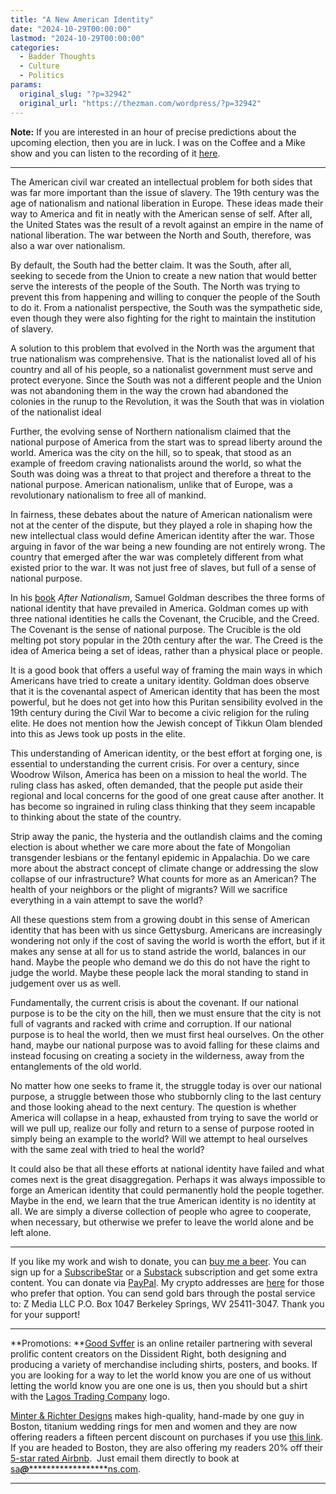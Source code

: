 ```yaml
---
title: "A New American Identity"
date: "2024-10-29T00:00:00"
lastmod: "2024-10-29T00:00:00"
categories:
  - Badder Thoughts
  - Culture
  - Politics
params:
  original_slug: "?p=32942"
  original_url: "https://thezman.com/wordpress/?p=32942"
---
```


**Note:** If you are interested in an hour of precise predictions about
the upcoming election, then you are in luck. I was on the Coffee and a
Mike show and you can listen to the recording of it <a
href="https://rumble.com/v5kfr5x-coffee-and-a-mike-the-z-man-age-of-trump.html"
rel="noopener" target="_blank">here</a>.

------------------------------------------------------------------------

The American civil war created an intellectual problem for both sides
that was far more important than the issue of slavery. The 19th century
was the age of nationalism and national liberation in Europe. These
ideas made their way to America and fit in neatly with the American
sense of self. After all, the United States was the result of a revolt
against an empire in the name of national liberation. The war between
the North and South, therefore, was also a war over nationalism.

By default, the South had the better claim. It was the South, after all,
seeking to secede from the Union to create a new nation that would
better serve the interests of the people of the South. The North was
trying to prevent this from happening and willing to conquer the people
of the South to do it. From a nationalist perspective, the South was the
sympathetic side, even though they were also fighting for the right to
maintain the institution of slavery.

A solution to this problem that evolved in the North was the argument
that true nationalism was comprehensive. That is the nationalist loved
all of his country and all of his people, so a nationalist government
must serve and protect everyone. Since the South was not a different
people and the Union was not abandoning them in the way the crown had
abandoned the colonies in the runup to the Revolution, it was the South
that was in violation of the nationalist ideal

Further, the evolving sense of Northern nationalism claimed that the
national purpose of America from the start was to spread liberty around
the world. America was the city on the hill, so to speak, that stood as
an example of freedom craving nationalists around the world, so what the
South was doing was a threat to that project and therefore a threat to
the national purpose. American nationalism, unlike that of Europe, was a
revolutionary nationalism to free all of mankind.

In fairness, these debates about the nature of American nationalism were
not at the center of the dispute, but they played a role in shaping how
the new intellectual class would define American identity after the war.
Those arguing in favor of the war being a new founding are not entirely
wrong. The country that emerged after the war was completely different
from what existed prior to the war. It was not just free of slaves, but
full of a sense of national purpose.

In his <a href="https://www.amazon.com/dp/0812251644" rel="noopener"
target="_blank">book</a> *After Nationalism*, Samuel Goldman describes
the three forms of national identity that have prevailed in America.
Goldman comes up with three national identities he calls the Covenant,
the Crucible, and the Creed. The Covenant is the sense of national
purpose. The Crucible is the old melting pot story popular in the 20th
century after the war. The Creed is the idea of America being a set of
ideas, rather than a physical place or people.

It is a good book that offers a useful way of framing the main ways in
which Americans have tried to create a unitary identity. Goldman does
observe that it is the covenantal aspect of American identity that has
been the most powerful, but he does not get into how this Puritan
sensibility evolved in the 19th century during the Civil War to become a
civic religion for the ruling elite. He does not mention how the Jewish
concept of Tikkun Olam blended into this as Jews took up posts in the
elite.

This understanding of American identity, or the best effort at forging
one, is essential to understanding the current crisis. For over a
century, since Woodrow Wilson, America has been on a mission to heal the
world. The ruling class has asked, often demanded, that the people put
aside their regional and local concerns for the good of one great cause
after another. It has become so ingrained in ruling class thinking that
they seem incapable to thinking about the state of the country.

Strip away the panic, the hysteria and the outlandish claims and the
coming election is about whether we care more about the fate of
Mongolian transgender lesbians or the fentanyl epidemic in Appalachia.
Do we care more about the abstract concept of climate change or
addressing the slow collapse of our infrastructure? What counts for more
as an American? The health of your neighbors or the plight of migrants?
Will we sacrifice everything in a vain attempt to save the world?

All these questions stem from a growing doubt in this sense of American
identity that has been with us since Gettysburg. Americans are
increasingly wondering not only if the cost of saving the world is worth
the effort, but if it makes any sense at all for us to stand astride the
world, balances in our hand. Maybe the people who demand we do this do
not have the right to judge the world. Maybe these people lack the moral
standing to stand in judgement over us as well.

Fundamentally, the current crisis is about the covenant. If our national
purpose is to be the city on the hill, then we must ensure that the city
is not full of vagrants and racked with crime and corruption. If our
national purpose is to heal the world, then we must first heal
ourselves. On the other hand, maybe our national purpose was to avoid
falling for these claims and instead focusing on creating a society in
the wilderness, away from the entanglements of the old world.

No matter how one seeks to frame it, the struggle today is over our
national purpose, a struggle between those who stubbornly cling to the
last century and those looking ahead to the next century. The question
is whether America will collapse in a heap, exhausted from trying to
save the world or will we pull up, realize our folly and return to a
sense of purpose rooted in simply being an example to the world? Will we
attempt to heal ourselves with the same zeal with tried to heal the
world?

It could also be that all these efforts at national identity have failed
and what comes next is the great disaggregation. Perhaps it was always
impossible to forge an American identity that could permanently hold the
people together. Maybe in the end, we learn that the true American
identity is no identity at all. We are simply a diverse collection of
people who agree to cooperate, when necessary, but otherwise we prefer
to leave the world alone and be left alone.

------------------------------------------------------------------------

If you like my work and wish to donate, you can
<a href="https://www.buymeacoffee.com/mujolulu" rel="noopener"
target="_blank">buy me a beer</a>. You can sign up for a
<a href="https://www.subscribestar.com/the-z-blog" rel="noopener"
target="_blank">SubscribeStar</a> or a
<a href="https://thedissident.substack.com/" rel="noopener"
target="_blank">Substack</a> subscription and get some extra content.
You can donate via <a
href="https://www.paypal.com/donate/?cmd=_s-xclick&amp;hosted_button_id=UDAS2Q8JYA6CN&amp;source=url"
rel="noopener" target="_blank">PayPal</a>. My crypto addresses are
<a href="https://thezman.com/wordpress/?page_id=22713" rel="noopener"
target="_blank">here</a> for those who prefer that option. You can send
gold bars through the postal service to: Z Media LLC P.O. Box 1047
Berkeley Springs, WV 25411-3047. Thank you for your support!

------------------------------------------------------------------------

**Promotions: **<a href="https://goodsvffer.com/" rel="noopener" target="_blank">Good
Svffer</a> is an online retailer partnering with several prolific
content creators on the Dissident Right, both designing and producing a
variety of merchandise including shirts, posters, and books. If you are
looking for a way to let the world know you are one of us without
letting the world know you are one one is us, then you should but a
shirt with the
<a href="https://goodsvffer.com/products/lagos-trading-company"
rel="noopener" target="_blank">Lagos Trading Company</a> logo.

<a href="https://www.minterandrichterdesigns.com/"
rel="noreferrer nofollow noopener" target="_blank">Minter &amp; Richter
Designs</a> makes high-quality, hand-made by one guy in Boston, titanium
wedding rings for men and women and they are now offering readers a
fifteen percent discount on purchases if you use
<a href="https://www.minterandrichterdesigns.com/discount/ZMAN"
rel="noreferrer nofollow noopener" target="_blank">this link</a>.
<span class="highlight"><span class="colour"><span class="font"><span class="size">If
you are headed to Boston, they are also offering my readers 20% off
their <a
href="https://www.airbnb.com/users/7988017/listings?user_id=7988017&amp;s=3"
rel="noopener noreferrer" target="_blank">5-star rated Airbnb</a>.  Just
email them directly to book at
<a href="mailto:sa***@*********************ns.com"
data-original-string="d0eG6vvEgdlfB/G/slHKCA==cb7mYRudrDaDVP9ksVAFeE9hovz//TuNJeT4BCZfgkjbRbBstxicVEWawreBEM/QADd"><span
class="apbct-email-encoder"
data-original-string="clHfjPi2qtASEtu2zuHylQ==cb7uY7nFe1ifb5lf/xqJE4R1MpR9W+Gwqn+JiiQNmB+HCtsG0GhGs5+OnHbRYIk/PCm"
title="This contact has been encoded by Anti-Spam by CleanTalk. Click to decode. To finish the decoding make sure that JavaScript is enabled in your browser.">sa<span
class="apbct-blur">***</span>@<span
class="apbct-blur">*********************</span>ns.com</span></a>.</span></span></span></span>

------------------------------------------------------------------------
